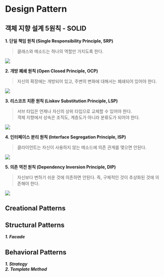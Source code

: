 # Design Pattern

## 객체 지향 설계 5원칙 - SOLID

**1. 단일 책임 원칙 (Single Responsibility Principle, SRP)**
>클래스와 메소드는 하나의 역할만 가지도록 한다.

![](https://sehun-kim.github.io/sehun/assets/images/1541913074849.png)

**2. 개방 폐쇄 원칙 (Open Closed Principle, OCP)**
>자신의 확장에는 개방되어 있고, 주변의 변화에 대해서는 폐쇄되어 있어야 한다.

![](https://sehun-kim.github.io/sehun/assets/images/1541913950879.png)

**3. 리스코프 치환 원칙 (Liskov Substitution Principle, LSP)**
>서브 타입은 언제나 자신의 상위 타입으로 교체할 수 있어야 한다.\
>객체 지향에서 상속은 조직도, 계층도가 아니라 분류도가 되어야 한다.

![](https://sehun-kim.github.io/sehun/assets/images/1541915209305.png)

**4. 인터페이스 분리 원칙 (Interface Segregation Principle, ISP)**
>클라이언트는 자신이 사용하지 않는 메소드에 의존 관계를 맺으면 안된다.

![](https://sehun-kim.github.io/sehun/assets/images/1541915738069.png)

**5. 의존 역전 원칙 (Dependency Inversion Principle, DIP)**
>자신보다 변하기 쉬운 것에 의존하면 안된다. 즉, 구체적인 것이 추상화된 것에 의존해야 한다.

![](https://sehun-kim.github.io/sehun/assets/images/1541917299687.png)

## Creational Patterns

## Structural Patterns

***1. Facade***

## Behavioral Patterns

***1. Strategy***\
***2. Template Method***